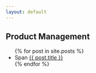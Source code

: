 ```yaml
---
layout: default
---
```

<html lang="en">
<head>
    <meta charset="utf-8">
    <meta name="viewport" content="width=device-width, initial-scale=1.0">
    <link href="https://fonts.googleapis.com/css?family=Dosis:400,500,600,700" rel="stylesheet">
    <link rel="stylesheet" href="{{ '/assets/css/custom.css' | relative_url }}">
    <link rel="stylesheet" href="{{ '/assets/css/screen.css' | relative_url }}">
</head>
<body>
    <h2>Product Management</h2>
    <ul class = "posts">
        {% for post in site.posts %}
        <li>
            <span>Span</span>
            <a href="{{ post.url }}">{{ post.title }}</a>
        </li>
        {% endfor %}
    </ul>
</body>
</html>

